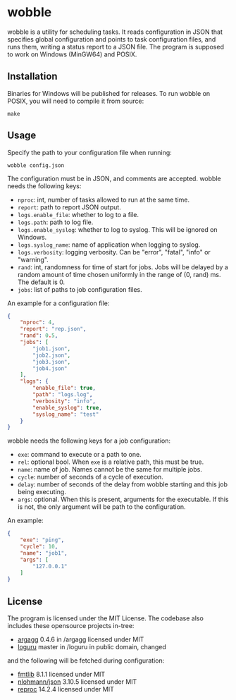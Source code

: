 # wobble

wobble is a utility for scheduling tasks. It reads configuration in JSON
that specifies global configuration and points to task configuration files,
and runs them, writing a status report to a JSON file. The program is
supposed to work on Windows (MinGW64) and POSIX.

## Installation

Binaries for Windows will be published for releases. To run wobble on POSIX, you will
need to compile it from source:

```shell
make
```

## Usage

Specify the path to your configuration file when running:

```shell
wobble config.json
```

The configuration must be in JSON, and comments are accepted. wobble needs the following keys:

- `nproc`: int, number of tasks allowed to run at the same time.
- `report`: path to report JSON output.
- `logs.enable_file`: whether to log to a file.
- `logs.path`: path to log file.
- `logs.enable_syslog`: whether to log to syslog. This will be ignored on Windows.
- `logs.syslog_name`: name of application when logging to syslog.
- `logs.verbosity`: logging verbosity. Can be "error", "fatal", "info" or "warning".
- `rand`: int, randomness for time of start for jobs. Jobs will be delayed by a random amount of time
chosen uniformly in the range of (0, rand) ms. The default is 0.
- `jobs`: list of paths to job configuration files.

An example for a configuration file:

```json
{
    "nproc": 4,
    "report": "rep.json",
    "rand": 0.5,
    "jobs": [
        "job1.json",
        "job2.json",
        "job3.json",
        "job4.json"
    ],
    "logs": {
        "enable_file": true,
        "path": "logs.log",
        "verbosity": "info",
        "enable_syslog": true,
        "syslog_name": "test"
    }
}

```

wobble needs the following keys for a job configuration:

- `exe`: command to execute or a path to one.
- `rel`: optional bool. When `exe` is a relative path, this must be true.
- `name`: name of job. Names cannot be the same for multiple jobs.
- `cycle`: number of seconds of a cycle of execution.
- `delay`: number of seconds of the delay from wobble starting and this job being
executing.
- `args`: optional. When this is present, arguments for the executable. If this is
not, the only argument will be path to the configuration.

An example:

```json
{
    "exe": "ping",
    "cycle": 10,
    "name": "job1",
    "args": [
        "127.0.0.1"
    ]
}

```

## License

The program is licensed under the MIT License. The codebase also includes these
opensource projects in-tree:

- [argagg](https://github.com/vietjtnguyen/argagg) 0.4.6 in /argagg licensed under MIT
- [loguru](https://github.com/emilk/loguru) master in /loguru
in public domain, changed

and the following will be fetched during configuration:

- [fmtlib](https://github.com/fmtlib/fmt) 8.1.1 licensed under MIT
- [nlohmann/json](https://github.com/nlohmann/json) 3.10.5
licensed under MIT
- [reproc](https://github.com/DaanDeMeyer/reproc) 14.2.4
licensed under MIT
